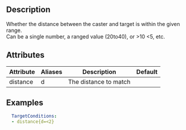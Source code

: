 ## Description
Whether the distance between the caster and target is within the given range.  
Can be a single number, a ranged value (20to40), or >10 <5, etc.


## Attributes

| Attribute | Aliases   | Description                                                          | Default |
|-----------|-----------|----------------------------------------------------------------------|---------|
| distance  |   d       | The distance to match                                                |         |


## Examples
```yaml
  TargetConditions:
  - distance{d=<2}
```